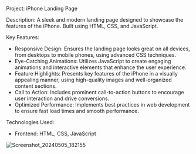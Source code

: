 Project: iPhone Landing Page

Description:
A sleek and modern landing page designed to showcase the features of the iPhone. Built using HTML, CSS, and JavaScript.

Key Features:

- Responsive Design: Ensures the landing page looks great on all devices, from desktops to mobile phones, using advanced CSS techniques.
- Eye-Catching Animations: Utilizes JavaScript to create engaging animations and interactive elements that enhance the user experience.
- Feature Highlights: Presents key features of the iPhone in a visually appealing manner, using high-quality images and well-organized content sections.
- Call to Action: Includes prominent call-to-action buttons to encourage user interaction and drive conversions.
- Optimized Performance: Implements best practices in web development to ensure fast load times and smooth performance.

Technologies Used:
- Frontend: HTML, CSS, JavaScript
    
![Screenshot_20240505_182155](https://github.com/TAGHI-YASSIN-DEV/IPHONE-LANDING-PAGE/assets/173493696/5cc0e755-fc20-4ca4-8792-69ac9d31a972)
